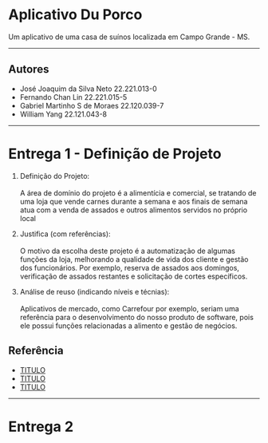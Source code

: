 
# Aplicativo Du Porco

Um aplicativo de uma casa de suínos localizada em Campo Grande - MS.

---

## Autores

- José Joaquim da Silva Neto 22.221.013-0
- Fernando Chan Lin 22.221.015-5
- Gabriel Martinho S de Moraes 22.120.039-7
- William Yang 22.121.043-8

---

# Entrega 1 - Definição de Projeto

1. Definição do Projeto: <br><br>
A área de domínio do projeto é a alimentícia e comercial, se tratando de uma loja que vende carnes durante a semana e aos finais de semana atua com a venda de assados e outros alimentos servidos no próprio local

2. Justifica (com referências): <br><br>
O motivo da escolha deste projeto é a automatização de algumas funções da loja, melhorando a qualidade de vida dos cliente e gestão dos funcionários. Por exemplo, reserva de assados aos domingos, verificação de assados restantes e solicitação de cortes específicos.

3. Análise de reuso (indicando níveis e técnias): <br><br>
Aplicativos de mercado, como Carrefour por exemplo, seriam uma referência para o desenvolvimento do nosso produto de software, pois ele possui funções relacionadas a alimento e gestão de negócios.


## Referência

 - [TITULO](LINK)
 - [TITULO](LINK)
- [TITULO](LINK)

---

# Entrega 2

<!--
 Table of Contents

1. [My first title](#my-first-title)
2. [My second title](#my-second-title)
## My first title
Some text.
## My second title
-->
